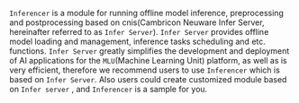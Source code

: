 ``Inferencer`` is a module for running offline model inference, preprocessing and postprocessing based on cnis(Cambricon Neuware Infer Server, hereinafter referred to as ``Infer Server``).
``Infer Server`` provides offline model loading and management, inference tasks scheduling and etc. functions.
``Infer Server`` greatly simplifies the development and deployment of AI applications for the ``MLU``(Machine Learning Unit) platform, as well as is very efficient, therefore we recommend users to use ``Inferencer`` which is based on ``Infer Server``. Also users could create customized module based on ``Infer server`` , and ``Inferencer`` is a sample for you. 